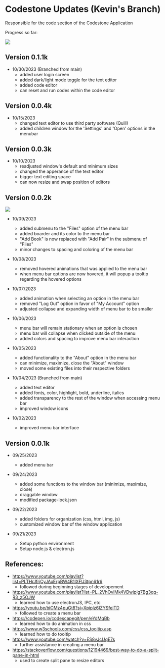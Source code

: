 # Codestone Updates (Kevin's Branch)

Responsible for the code section of the Codestone Application

Progress so far:

![](img/v0.1.1kprogress.gif)

## Version 0.1.1k
- 10/30/2023 (Branched from main)
    - added user login screen
    - added dark/light mode toggle for the text editor
    - added code editor
    - can reset and run codes within the code editor

## Version 0.0.4k
- 10/15/2023
    - changed text editor to use third party software (Quill)
    - added children window for the 'Settings' and 'Open' options in the menubar

## Version 0.0.3k
- 10/10/2023
    - readjusted window's default and minimum sizes
    - changed the apperance of the text editor
    - bigger text editing space
    - can now resize and swap position of editors

## Version 0.0.2k

![](img/v0.0.2progress.gif)

- 10/09/2023
    - added submenu to the "Files" option of the menu bar
    - added boarder and its color to the menu bar
    - "Add Book" is now replaced with "Add Pair" in the submenu of "Files"
    - minor changes to spacing and coloring of the menu bar

- 10/08/2023
    - removed hovered animations that was applied to the menu bar 
    - when menu bar options are now hovered, it will popup a tooltip regarding the hovered options

- 10/07/2023
    - added animation when selecting an option in the menu bar
    - removed "Log Out" option in favor of "My Account" option
    - adjusted collapse and expanding width of menu bar to be smaller

- 10/06/2023
    - menu bar will remain stationary when an option is chosen
    - menu bar will collapse when clicked outside of the menu
    - added colors and spacing to improve menu bar interaction

- 10/05/2023
    - added functionality to the "About" option in the menu bar
    - can minimize, maximize, close the "About" window
    - moved some existing files into their respective folders

- 10/04/2023 (Branched from main)
    - added text editor
    - added fonts, color, highlight, bold, underline, italics
    - added transparency to the rest of the window when accessing menu bar
    - improved window icons

- 10/02/2023
    - improved menu bar interface

## Version 0.0.1k
- 09/25/2023
    - added menu bar

- 09/24/2023
    - added some functions to the window bar (minimize, maximize, close)
    - draggable window
    - modified package-lock.json

- 09/22/2023
    - added folders for organization (css, html, img, js)
    - customized window bar of the window application

- 09/21/2023
    - Setup python environment
    - Setup node.js & electron.js

## References:
- https://www.youtube.com/playlist?list=PLTHrJfrjCyJAxErpBW4B1IXFU3tpn61r6
    - followed during beginning stages of developement
- https://www.youtube.com/playlist?list=PL_2VhOvlMk4VDwjplg7Bg3qq-R3_z5OJW
    - learned how to use electronJS, IPC, etc
- https://youtu.be/biOMz4puGt8?si=Xpiplz6IZYSfeiTD
    - followed to create a menu bar
- https://codepen.io/codescapegit/pen/eYdMqBb
    - learned how to do animation in css
- https://www.w3schools.com/css/css_tooltip.asp
    - learned how to do tooltip
- https://www.youtube.com/watch?v=ES8vJcUqE7s
    - further assistance in creating a menu bar
- https://stackoverflow.com/questions/12194469/best-way-to-do-a-split-pane-in-html
    - used to create split pane to resize editors